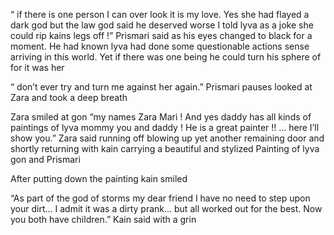 “ if there is one person I can over look it is my love. Yes she had flayed a dark god but the law god said he deserved worse I told lyva as a joke she could rip kains legs off !” Prismari said as his eyes changed to black for a moment. He had known lyva had done some questionable actions sense arriving in this world. Yet if there was one being he could turn his sphere of for it was her 

“ don’t ever try and turn me against her again.” Prismari pauses looked at Zara and took a deep breath 

Zara smiled at gon “my names Zara Mari ! And yes daddy has all kinds of paintings of lyva mommy you and daddy ! He is a great painter !! ... here I’ll show you.” Zara said running off blowing up yet another remaining door and shortly returning with kain carrying a beautiful and stylized Painting of lyva gon and Prismari 

After putting down the painting kain smiled 

“As part of the  god of storms my dear friend I have no need to step upon your dirt... I admit it was a dirty prank... but all worked out for the best. Now you both have children.” Kain said with a grin